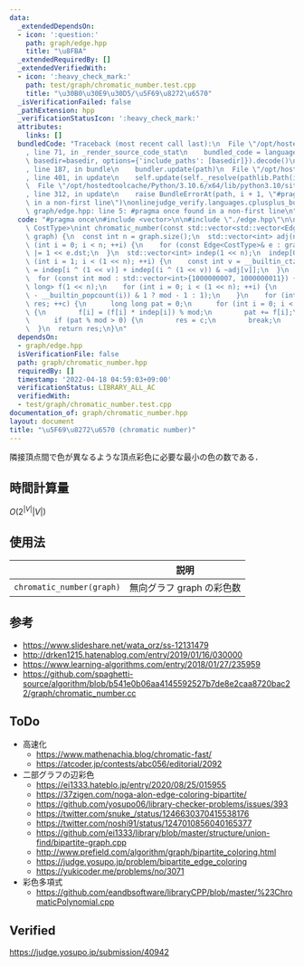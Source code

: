 ```yaml
---
data:
  _extendedDependsOn:
  - icon: ':question:'
    path: graph/edge.hpp
    title: "\u8FBA"
  _extendedRequiredBy: []
  _extendedVerifiedWith:
  - icon: ':heavy_check_mark:'
    path: test/graph/chromatic_number.test.cpp
    title: "\u30B0\u30E9\u30D5/\u5F69\u8272\u6570"
  _isVerificationFailed: false
  _pathExtension: hpp
  _verificationStatusIcon: ':heavy_check_mark:'
  attributes:
    links: []
  bundledCode: "Traceback (most recent call last):\n  File \"/opt/hostedtoolcache/Python/3.10.6/x64/lib/python3.10/site-packages/onlinejudge_verify/documentation/build.py\"\
    , line 71, in _render_source_code_stat\n    bundled_code = language.bundle(stat.path,\
    \ basedir=basedir, options={'include_paths': [basedir]}).decode()\n  File \"/opt/hostedtoolcache/Python/3.10.6/x64/lib/python3.10/site-packages/onlinejudge_verify/languages/cplusplus.py\"\
    , line 187, in bundle\n    bundler.update(path)\n  File \"/opt/hostedtoolcache/Python/3.10.6/x64/lib/python3.10/site-packages/onlinejudge_verify/languages/cplusplus_bundle.py\"\
    , line 401, in update\n    self.update(self._resolve(pathlib.Path(included), included_from=path))\n\
    \  File \"/opt/hostedtoolcache/Python/3.10.6/x64/lib/python3.10/site-packages/onlinejudge_verify/languages/cplusplus_bundle.py\"\
    , line 312, in update\n    raise BundleErrorAt(path, i + 1, \"#pragma once found\
    \ in a non-first line\")\nonlinejudge_verify.languages.cplusplus_bundle.BundleErrorAt:\
    \ graph/edge.hpp: line 5: #pragma once found in a non-first line\n"
  code: "#pragma once\n#include <vector>\n\n#include \"./edge.hpp\"\n\ntemplate <typename\
    \ CostType>\nint chromatic_number(const std::vector<std::vector<Edge<CostType>>>&\
    \ graph) {\n  const int n = graph.size();\n  std::vector<int> adj(n, 0);\n  for\
    \ (int i = 0; i < n; ++i) {\n    for (const Edge<CostType>& e : graph[i]) adj[i]\
    \ |= 1 << e.dst;\n  }\n  std::vector<int> indep(1 << n);\n  indep[0] = 1;\n  for\
    \ (int i = 1; i < (1 << n); ++i) {\n    const int v = __builtin_ctz(i);\n    indep[i]\
    \ = indep[i ^ (1 << v)] + indep[(i ^ (1 << v)) & ~adj[v]];\n  }\n  int res = n;\n\
    \  for (const int mod : std::vector<int>{1000000007, 1000000011}) {\n    std::vector<long\
    \ long> f(1 << n);\n    for (int i = 0; i < (1 << n); ++i) {\n      f[i] = ((n\
    \ - __builtin_popcount(i)) & 1 ? mod - 1 : 1);\n    }\n    for (int c = 1; c <\
    \ res; ++c) {\n      long long pat = 0;\n      for (int i = 0; i < (1 << n); ++i)\
    \ {\n        f[i] = (f[i] * indep[i]) % mod;\n        pat += f[i];\n      }\n\
    \      if (pat % mod > 0) {\n        res = c;\n        break;\n      }\n    }\n\
    \  }\n  return res;\n}\n"
  dependsOn:
  - graph/edge.hpp
  isVerificationFile: false
  path: graph/chromatic_number.hpp
  requiredBy: []
  timestamp: '2022-04-18 04:59:03+09:00'
  verificationStatus: LIBRARY_ALL_AC
  verifiedWith:
  - test/graph/chromatic_number.test.cpp
documentation_of: graph/chromatic_number.hpp
layout: document
title: "\u5F69\u8272\u6570 (chromatic number)"
---
```


隣接頂点間で色が異なるような頂点彩色に必要な最小の色の数である．


## 時間計算量

$O(2^{\lvert V \rvert} \lvert V \rvert)$


## 使用法

||説明|
|:--:|:--:|
|`chromatic_number(graph)`|無向グラフ $\mathrm{graph}$ の彩色数|


## 参考

- https://www.slideshare.net/wata_orz/ss-12131479
- http://drken1215.hatenablog.com/entry/2019/01/16/030000
- https://www.learning-algorithms.com/entry/2018/01/27/235959
- https://github.com/spaghetti-source/algorithm/blob/b541e0b06aa4145592527b7de8e2caa8720bac22/graph/chromatic_number.cc


## ToDo

- 高速化
  - https://www.mathenachia.blog/chromatic-fast/
  - https://atcoder.jp/contests/abc056/editorial/2092
- 二部グラフの辺彩色
  - https://ei1333.hateblo.jp/entry/2020/08/25/015955
  - https://37zigen.com/noga-alon-edge-coloring-bipartite/
  - https://github.com/yosupo06/library-checker-problems/issues/393
  - https://twitter.com/snuke_/status/1246630370415538176
  - https://twitter.com/noshi91/status/1247010856040165377
  - https://github.com/ei1333/library/blob/master/structure/union-find/bipartite-graph.cpp
  - http://www.prefield.com/algorithm/graph/bipartite_coloring.html
  - https://judge.yosupo.jp/problem/bipartite_edge_coloring
  - https://yukicoder.me/problems/no/3071
- 彩色多項式
  - https://github.com/eandbsoftware/libraryCPP/blob/master/%23ChromaticPolynomial.cpp


## Verified

https://judge.yosupo.jp/submission/40942
